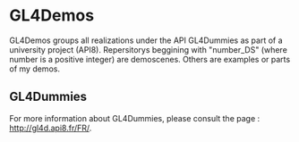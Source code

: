 # GL4Demos
GL4Demos groups all realizations under the API GL4Dummies as part of a university project (API8). Repersitorys beggining with "number_DS" (where number is a positive integer) are demoscenes. Others are examples or parts of my demos.

## GL4Dummies
For more information about GL4Dummies, please consult the page : http://gl4d.api8.fr/FR/.